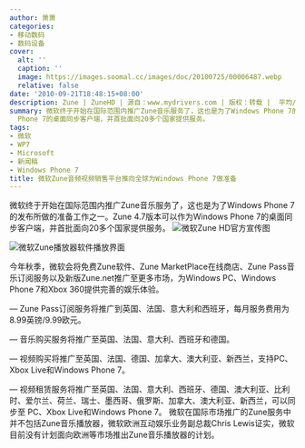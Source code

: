 ```yaml
---
author: 萧萧
categories:
- 移动数码
- 数码设备
cover:
  alt: ''
  caption: ''
  image: https://images.soomal.cc/images/doc/20100725/00006487.webp
  relative: false
date: '2010-09-21T18:48:15+08:00'
description: Zune | ZuneHD | 源自：www.mydrivers.com | 版权：转载 |  平均/总评分：09.00/27
summary: 微软终于开始在国际范围内推广Zune音乐服务了，这也是为了Windows Phone 7的发布所做的准备工作之一。Zune 4.7版本可以作为Windows
  Phone 7的桌面同步客户端，并首批面向20多个国家提供服务。
tags:
- 微软
- WP7
- Microsoft
- 新闻稿
- Windows Phone 7
title: 微软Zune音频视频销售平台推向全球为Windows Phone 7做准备
---
```


微软终于开始在国际范围内推广Zune音乐服务了，这也是为了Windows Phone 7的发布所做的准备工作之一。Zune 4.7版本可以作为Windows Phone 7的桌面同步客户端，并首批面向20多个国家提供服务。
![微软Zune HD官方宣传图](https://images.soomal.cc/images/doc/20100725/00006487.webp)




![微软Zune播放器软件播放界面](https://images.soomal.cc/images/doc/20100725/00006488.webp)




今年秋季，微软会将免费Zune软件、Zune MarketPlace在线商店、Zune Pass音乐订阅服务以及新版Zune.net推广至更多市场，为Windows PC、Windows Phone 7和Xbox 360提供完善的娱乐体验。

― Zune Pass订阅服务将推广到英国、法国、意大利和西班牙，每月服务费用为8.99英镑/9.99欧元。

― 音乐购买服务将推广至英国、法国、意大利、西班牙和德国。

― 视频购买将推广至英国、法国、德国、加拿大、澳大利亚、新西兰，支持PC、Xbox Live和Windows Phone 7。

― 视频租赁服务将推广至英国、法国、意大利、西班牙、德国、澳大利亚、比利时、爱尔兰、荷兰、瑞士、墨西哥、俄罗斯、加拿大、澳大利亚、新西兰，可以同步至 PC、Xbox Live和Windows Phone 7。
微软在国际市场推广的Zune服务中并不包括Zune音乐播放器，微软欧洲互动娱乐业务副总裁Chris Lewis证实，微软目前没有计划面向欧洲等市场推出Zune音乐播放器的计划。